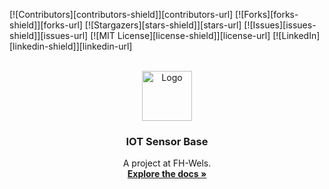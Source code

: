 <div id="top"></div>
<!--
*** Thanks for checking out the Best-README-Template. If you have a suggestion
*** that would make this better, please fork the repo and create a pull request
*** or simply open an issue with the tag "enhancement".
*** Don't forget to give the project a star!
*** Thanks again! Now go create something AMAZING! :D
-->



<!-- PROJECT SHIELDS -->
<!--
*** I'm using markdown "reference style" links for readability.
*** Reference links are enclosed in brackets [ ] instead of parentheses ( ).
*** See the bottom of this document for the declaration of the reference variables
*** for contributors-url, forks-url, etc. This is an optional, concise syntax you may use.
*** https://www.markdownguide.org/basic-syntax/#reference-style-links
-->
[![Contributors][contributors-shield]][contributors-url]
[![Forks][forks-shield]][forks-url]
[![Stargazers][stars-shield]][stars-url]
[![Issues][issues-shield]][issues-url]
[![MIT License][license-shield]][license-url]
[![LinkedIn][linkedin-shield]][linkedin-url]

<!-- PROJECT LOGO -->
<br />
<div align="center">
  <a href="https://github.com/AlphaRalph/IoTSensorBase">
    <img src="images/logo.png" alt="Logo" width="80" height="80">
  </a>

  <h3 align="center">IOT Sensor Base</h3>

  <p align="center">
    A project at FH-Wels.
    <br />
    <a href="https://github.com/AlphaRalph/IoTSensorBase"><strong>Explore the docs »</strong></a>
    <br />
  </p>
</div>
